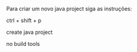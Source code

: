 Para criar um novo java project siga as instruções:

ctrl + shift + p

create java project

no build tools